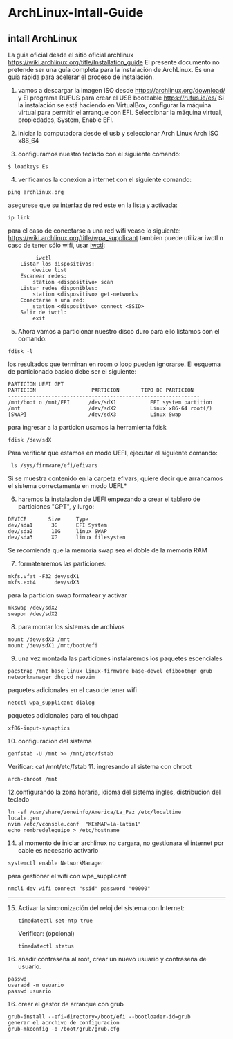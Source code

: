 # ArchLinux-Intall-Guide
## intall ArchLinux
La guia oficial desde el sitio oficial archlinux https://wiki.archlinux.org/title/Installation_guide 
El presente documento no pretende ser una guía completa para la instalación de ArchLinux. Es una guía rápida para acelerar el proceso de instalación.

1. vamos a descargar la imagen ISO desde https://archlinux.org/download/ y El programa RUFUS para crear el USB booteable https://rufus.ie/es/ 
Si la instalación se está haciendo en VirtualBox, configurar la máquina virtual para permitir el arranque con EFI. Seleccionar la máquina virtual, propiedades, System, Enable EFI.
2. iniciar la computadora desde el usb y seleccionar  Arch Linux Arch ISO x86_64

3. configuramos nuestro teclado con el siguiente comando:
```
$ loadkeys Es
```
4. verificamos la conexion a internet con el siguiente comando:
```
ping archlinux.org
```
asegurese que su interfaz de red este en la lista y activada:
```
ip link
```
para el caso de conectarse a una red wifi vease lo siguiente: https://wiki.archlinux.org/title/wpa_supplicant
tambien puede utilizar iwctl n caso de tener sólo wifi, usar [iwctl](https://wiki.archlinux.org/index.php/Iwd#iwctl):
```
         iwctl    
    Listar los dispositivos:
        device list
    Escanear redes:    
        station <dispositivo> scan        
    Listar redes disponibles:        
        station <dispositivo> get-networks     
    Conectarse a una red:    
        station <dispositivo> connect <SSID>
    Salir de iwctl:    
        exit
 ```

5. Ahora vamos a particionar nuestro disco duro para ello listamos con el comando:
```
fdisk -l
```
los resultados que terminan en room o loop pueden ignorarse.
El esquema de particionado basico debe ser el siguiente:
```
PARTICION UEFI GPT
PARTICION                  PARTICION       TIPO DE PARTICION
--------------------------------------------------------------
/mnt/boot o /mnt/EFI      /dev/sdX1           EFI system partition 
/mnt                      /dev/sdX2           Linux x86-64 root(/)
[SWAP]                    /dev/sdX3           Linux Swap
```
para ingresar a la particion usamos la herramienta fdisk

```
fdisk /dev/sdX
```

Para verificar que estamos en modo UEFI, ejecutar el siguiente comando: 

```
 ls /sys/firmware/efi/efivars
```

   Si se muestra contenido en la carpeta efivars, quiere decir que arrancamos el sistema correctamente en modo UEFI.*

6. haremos la instalacion de UEFI empezando a crear el tablero de particiones "GPT", y lurgo:
 ```
 DEVICE       Size     Type
 dev/sda1      3G      EFI System 
 dev/sda2      10G     linux SWAP 
 dev/sda3      XG      linux filesysten
```
Se recomienda que la memoria swap sea el doble de la memoria RAM 

7. formatearemos las particiones:
```
mkfs.vfat -F32 dev/sdX1
mkfs.ext4      dev/sdX3
```
para la particion swap formatear y activar
```
mkswap /dev/sdX2
swapon /dev/sdX2
```
8. para montar los sistemas de archivos 
```
mount /dev/sdX3 /mnt
mount /dev/sdX1 /mnt/boot/efi
```
9. una vez montada las particiones instalaremos los paquetes escenciales 
```
pacstrap /mnt base linux linux-firmware base-devel efibootmgr grub networkmanager dhcpcd neovim
```
paquetes adicionales en el caso de tener wifi 
```
netctl wpa_supplicant dialog
```
paquetes adicionales para el touchpad 
```
xf86-input-synaptics
```
10. configuracion del sistema 
```
genfstab -U /mnt >> /mnt/etc/fstab
```
  Verificar:
        cat /mnt/etc/fstab
11. ingresando al sistema con chroot
```
arch-chroot /mnt
```
12.configurando la zona horaria, idioma del sistema ingles, distribucion del teclado 
```
ln -sf /usr/share/zoneinfo/America/La_Paz /etc/localtime
locale.gen 
nvim /etc/vconsole.conf  "KEYMAP=la-latin1"
echo nombredelequipo > /etc/hostname
```


14. al momento de iniciar archlinux no cargara, no gestionara el internet por cable es necesario activarlo 
```
systemctl enable NetworkManager
```
para gestionar el wifi con wpa_supplicant
```
nmcli dev wifi connect "ssid" password "00000"
```
 *****
 
15. Activar la sincronización del reloj del sistema con Internet: 

        timedatectl set-ntp true

     Verificar: (opcional)

        timedatectl status
16. añadir contraseña al root, crear un nuevo usuario y contraseña de usuario.
```
passwd 
useradd -m usuario
passwd usuario
```
16. crear el gestor de arranque con grub
```
grub-install --efi-directory=/boot/efi --bootloader-id=grub
generar el acrchivo de configuracion
grub-mkconfig -o /boot/grub/grub.cfg
```












